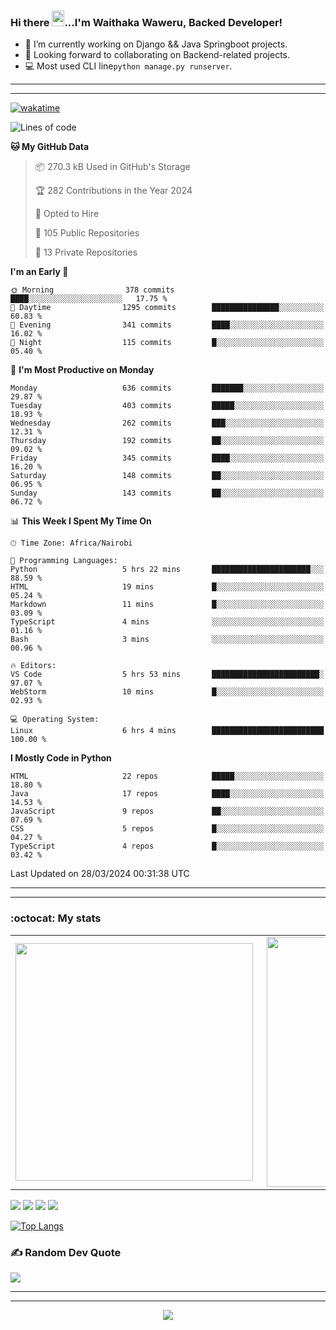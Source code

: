 ### Hi there <img src="https://user-images.githubusercontent.com/61727167/114547962-cecc6b80-9c67-11eb-9697-b1c5a8c8ff46.gif" height="25px" width="20px">...I'm Waithaka Waweru, Backed Developer!

- 🔭 I’m currently working on Django && Java Springboot projects.
- 👯 Looking forward to collaborating on Backend-related projects.
- :computer: Most used CLI line`python manage.py runserver`.
<!-- - ⚡ Fun fact: I play video games and I love watching Football *(Premier League)* && Formula 1 *(Redbull Racing)*.
 -->

<!--
- 🤔 I’m looking for help with Android Dev...
- 🌱 I’m currently learning [ReactJS](https://reactjs.org/).
-->

---
---
[![wakatime](https://wakatime.com/badge/user/bebc43a1-1078-45b8-b266-cd9a9119fb66.svg)](https://wakatime.com/@bebc43a1-1078-45b8-b266-cd9a9119fb66)
<!--START_SECTION:waka-->
![Lines of code](https://img.shields.io/badge/From%20Hello%20World%20I%27ve%20Written-5.9%20million%20lines%20of%20code-blue)

**🐱 My GitHub Data** 

> 📦 270.3 kB Used in GitHub's Storage 
 > 
> 🏆 282 Contributions in the Year 2024
 > 
> 💼 Opted to Hire
 > 
> 📜 105 Public Repositories 
 > 
> 🔑 13 Private Repositories 
 > 
**I'm an Early 🐤** 

```text
🌞 Morning                378 commits         ████░░░░░░░░░░░░░░░░░░░░░   17.75 % 
🌆 Daytime                1295 commits        ███████████████░░░░░░░░░░   60.83 % 
🌃 Evening                341 commits         ████░░░░░░░░░░░░░░░░░░░░░   16.02 % 
🌙 Night                  115 commits         █░░░░░░░░░░░░░░░░░░░░░░░░   05.40 % 
```
📅 **I'm Most Productive on Monday** 

```text
Monday                   636 commits         ███████░░░░░░░░░░░░░░░░░░   29.87 % 
Tuesday                  403 commits         █████░░░░░░░░░░░░░░░░░░░░   18.93 % 
Wednesday                262 commits         ███░░░░░░░░░░░░░░░░░░░░░░   12.31 % 
Thursday                 192 commits         ██░░░░░░░░░░░░░░░░░░░░░░░   09.02 % 
Friday                   345 commits         ████░░░░░░░░░░░░░░░░░░░░░   16.20 % 
Saturday                 148 commits         ██░░░░░░░░░░░░░░░░░░░░░░░   06.95 % 
Sunday                   143 commits         ██░░░░░░░░░░░░░░░░░░░░░░░   06.72 % 
```


📊 **This Week I Spent My Time On** 

```text
🕑︎ Time Zone: Africa/Nairobi

💬 Programming Languages: 
Python                   5 hrs 22 mins       ██████████████████████░░░   88.59 % 
HTML                     19 mins             █░░░░░░░░░░░░░░░░░░░░░░░░   05.24 % 
Markdown                 11 mins             █░░░░░░░░░░░░░░░░░░░░░░░░   03.09 % 
TypeScript               4 mins              ░░░░░░░░░░░░░░░░░░░░░░░░░   01.16 % 
Bash                     3 mins              ░░░░░░░░░░░░░░░░░░░░░░░░░   00.96 % 

🔥 Editors: 
VS Code                  5 hrs 53 mins       ████████████████████████░   97.07 % 
WebStorm                 10 mins             █░░░░░░░░░░░░░░░░░░░░░░░░   02.93 % 

💻 Operating System: 
Linux                    6 hrs 4 mins        █████████████████████████   100.00 % 
```

**I Mostly Code in Python** 

```text
HTML                     22 repos            █████░░░░░░░░░░░░░░░░░░░░   18.80 % 
Java                     17 repos            ████░░░░░░░░░░░░░░░░░░░░░   14.53 % 
JavaScript               9 repos             ██░░░░░░░░░░░░░░░░░░░░░░░   07.69 % 
CSS                      5 repos             █░░░░░░░░░░░░░░░░░░░░░░░░   04.27 % 
TypeScript               4 repos             █░░░░░░░░░░░░░░░░░░░░░░░░   03.42 % 
```




 Last Updated on 28/03/2024 00:31:38 UTC
<!--END_SECTION:waka-->


<!--
### Connect With Me:


<a href="https://twitter.com/itsweshy" target="_blank">
<img src=https://img.shields.io/badge/twitter-%2300acee.svg?&style=for-the-badge&logo=twitter&logoColor=white alt=twitter style="margin-bottom: 5px;" />
</a>
<a href="https://dev.to/itsweshy" target="_blank">
<img src=https://img.shields.io/badge/dev.to-%2308090A.svg?&style=for-the-badge&logo=dev.to&logoColor=white alt=devto style="margin-bottom: 5px;" />
</a>
<a href="https://linkedin.com/in/waithaka-waweru" target="_blank">
<img src=https://img.shields.io/badge/linkedin-%231E77B5.svg?&style=for-the-badge&logo=linkedin&logoColor=white alt=linkedin style="margin-bottom: 5px;" />
</a> 
-->

---
---

<!-- ## My Github Stats -->
<!-- <img src="https://github-readme-stats.vercel.app/api?username=weshy007&&show_icons=true&count_private=true&theme=radical"/><img src="https://github-readme-streak-stats.herokuapp.com/?user=weshy007&theme=radical"/>

<div align="center">
<img src="https://komarev.com/ghpvc/?username=weshy007&&style=flat-square" align="center" />
</div>  -->

### :octocat: My stats
  <table>
  <tr>
      <td><img width="380px" align="left" src="https://github-readme-stats.vercel.app/api?username=weshy007&show_icons=true&count_private=true&include_all_commits=true&theme=tokyonight"/></td>
    <td><img width="400px" align="right" src="https://github-readme-streak-stats.herokuapp.com/?user=weshy007&show_icons=true&locale=en&layout=compact&theme=tokyonight"/></td>
  
  </tr>   
</table>

![](https://raw.githubusercontent.com/weshy007/github-stats/master/generated/overview.svg#gh-dark-mode-only)
![](https://raw.githubusercontent.com/weshy007/github-stats/master/generated/overview.svg#gh-light-mode-only)
![](https://raw.githubusercontent.com/weshy007/github-stats/master/generated/languages.svg#gh-dark-mode-only)
![](https://raw.githubusercontent.com/weshy007/github-stats/master/generated/languages.svg#gh-light-mode-only)

  
[![Top Langs](https://github-readme-stats.vercel.app/api/top-langs/?username=weshy007&layout=compact&theme=tokyonight&langs_count=10)](https://github.com/weshy007/github-readme-stats)


### ✍️ Random Dev Quote
![](https://quotes-github-readme.vercel.app/api?type=horizontal&theme=tokyonight&layout=compact)

---
---

<!-- <a href="https://github.com/weshy007/github-readme-activity-graph"><img alt="Activity graph" width = "900" height = "300" src="https://activity-graph.herokuapp.com/graph?username=weshy007&bg_color=1F222E&theme=material-palenight&line=D9E650&point=FFFFFF&hide_border=true" align = "left" />
</a> -->

<div align="center">
<img src="https://komarev.com/ghpvc/?username=weshy007&&style=flat-square" align="center" />
</div> 
